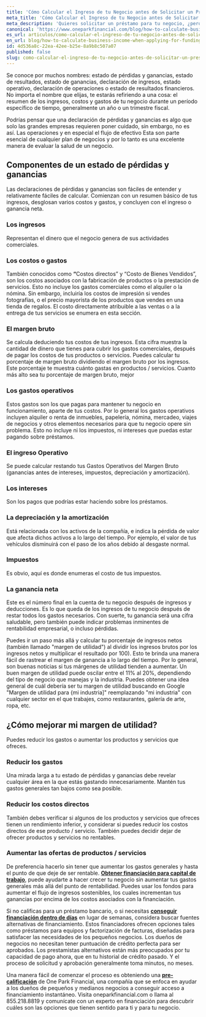 ```yaml
---
title: 'Cómo Calcular el Ingreso de tu Negocio antes de Solicitar un Préstamo'
meta_title: 'Cómo Calcular el Ingreso de tu Negocio antes de Solicitar un Préstamo'
meta_description: 'Quieres solicitar un préstamo para tu negocio, ¿pero sabes que es lo que tienes que saber antes de hacerlo? Nosotros te ayudamos a calcular el ingreso de tu negocio antes de solicitarlo.'
canonical: 'https://www.oneparkfinancial.com/blog/how-to-calculate-business-income-when-applying-for-funding'
es_url: articulos/como-calcular-el-ingreso-de-tu-negocio-antes-de-solicitar-un-prestamo
en_url: blog/how-to-calculate-business-income-when-applying-for-funding
id: 4d536a8c-22ea-42ee-b25e-8a9b8c507a07
published: false
slug: como-calcular-el-ingreso-de-tu-negocio-antes-de-solicitar-un-prestamo
---
```

<p>Se conoce por muchos nombres: estado de p&eacute;rdidas y ganancias, estado de resultados, estado de ganancias, declaraci&oacute;n de ingresos, estado operativo, declaraci&oacute;n de operaciones o estado de resultados financieros. No importa el nombre que elijas, te estar&aacute;s refiriendo a una cosa: el resumen de los ingresos, costos y gastos de tu negocio durante un per&iacute;odo espec&iacute;fico de tiempo, generalmente un a&ntilde;o o un trimestre fiscal.</p>
<p>Podr&iacute;as pensar que una declaraci&oacute;n de p&eacute;rdidas y ganancias es algo que solo las grandes empresas requieren poner cuidado, sin embargo, no es as&iacute;. Las operaciones y en especial el flujo de efectivo Esta son parte esencial de cualquier plan de negocios y por lo tanto es una excelente manera de evaluar la salud de un negocio.</p>
<h2><strong>Componentes de un estado de p&eacute;rdidas y ganancias</strong></h2>
<p>Las declaraciones de p&eacute;rdidas y ganancias son f&aacute;ciles de entender y relativamente f&aacute;ciles de calcular. Comienzan con un resumen b&aacute;sico de tus ingresos, desglosan varios costos y gastos, y concluyen con el ingreso o ganancia neta.</p>
<h3><strong>Los ingresos</strong></h3>
<p>Representan el dinero que el negocio genera de sus actividades comerciales.</p>
<h3><strong>Los costos o gastos</strong></h3>
<p>Tambi&eacute;n conocidos como <strong>&ldquo;</strong>Costos directos&rdquo; y &ldquo;Costo de Bienes Vendidos&rdquo;, son los costos asociados con la fabricaci&oacute;n de productos o la prestaci&oacute;n de servicios. Esto no incluye los gastos comerciales como el alquiler o la n&oacute;mina. Sin embargo, incluir&iacute;a los costos de impresi&oacute;n si vendes fotograf&iacute;as, o el precio mayorista de los productos que vendes en una tienda de regalos. El costo directamente atribuible a las ventas o a la entrega de tus servicios se enumera en esta secci&oacute;n.</p>
<h3><strong>El margen bruto</strong></h3>
<p>Se calcula deduciendo tus costos de tus ingresos. Esta cifra muestra la cantidad de dinero que tienes para cubrir los gastos comerciales, despu&eacute;s de pagar los costos de tus productos o servicios. Puedes calcular tu porcentaje de margen bruto dividiendo el margen bruto por los ingresos. Este porcentaje te muestra cu&aacute;nto gastas en productos / servicios. Cuanto m&aacute;s alto sea tu porcentaje de margen bruto, mejor</p>
<h3><strong>Los gastos operativos</strong></h3>
<p>Estos gastos son los que pagas para mantener tu negocio en funcionamiento, aparte de tus costos. Por lo general los gastos operativos incluyen alquiler o renta de inmuebles, papeler&iacute;a, n&oacute;mina, mercadeo, viajes de negocios y otros elementos necesarios para que tu negocio opere sin problema. Esto no incluye ni los impuestos, ni intereses que puedas estar pagando sobre pr&eacute;stamos.</p>
<h3><strong>El ingreso Operativo</strong></h3>
<p>Se puede calcular restando tus Gastos Operativos del Margen Bruto (ganancias antes de intereses, impuestos, depreciaci&oacute;n y amortizaci&oacute;n).</p>
<h3><strong>Los intereses </strong></h3>
<p>Son los pagos que podr&iacute;as estar haciendo sobre los pr&eacute;stamos.</p>
<h3><strong>La depreciaci&oacute;n y la amortizaci&oacute;n</strong></h3>
<p>Est&aacute; relacionada con los activos de la compa&ntilde;&iacute;a, e indica la p&eacute;rdida de valor que afecta dichos activos a lo largo del tiempo. Por ejemplo, el valor de tus veh&iacute;culos disminuir&aacute; con el paso de los a&ntilde;os debido al desgaste normal.</p>
<h3><strong>Impuestos</strong></h3>
<p>Es obvio, aqu&iacute; es donde enumeras el costo de tus impuestos.</p>
<h3><strong>La ganancia neta</strong></h3>
<p>Este es el n&uacute;mero final en la cuenta de tu negocio despu&eacute;s de ingresos y deducciones. Es lo que queda de los ingresos de tu negocio despu&eacute;s de restar todos los gastos necesarios. Con suerte, tu ganancia ser&aacute; una cifra saludable, pero tambi&eacute;n puede indicar problemas inminentes de rentabilidad empresarial, o incluso p&eacute;rdidas.</p>
<p>Puedes ir un paso m&aacute;s all&aacute; y calcular tu porcentaje de ingresos netos (tambi&eacute;n llamado "margen de utilidad") al dividir los ingresos brutos por los ingresos netos y multiplicar el resultado por 100). Esto te brinda una manera f&aacute;cil de rastrear el margen de ganancia a lo largo del tiempo. Por lo general, son buenas noticias si tus m&aacute;rgenes de utilidad tienden a aumentar. Un buen margen de utilidad puede oscilar entre el 11% al 20%, dependiendo del tipo de negocio que manejas y la industria. Puedes obtener una idea general de cu&aacute;l deber&iacute;a ser tu margen de utilidad buscando en Google "Margen de utilidad para {mi industria]" reemplazando "mi industria" con cualquier sector en el que trabajes, como restaurantes, galer&iacute;a de arte, ropa, etc.</p>
<h2><strong>&iquest;C&oacute;mo mejorar mi margen de utilidad?</strong></h2>
<p>Puedes reducir los gastos o aumentar los productos y servicios que ofreces.</p>
<h3><strong>Reducir los gastos</strong></h3>
<p>Una mirada larga a tu estado de p&eacute;rdidas y ganancias debe revelar cualquier &aacute;rea en la que est&aacute;s gastando innecesariamente. Mant&eacute;n tus gastos generales tan bajos como sea posible.</p>
<h3><strong>Reducir los costos directos </strong></h3>
<p>Tambi&eacute;n debes verificar si algunos de los productos y servicios que ofreces tienen un rendimiento inferior, y considerar si puedes reducir los costos directos de ese producto / servicio. Tambi&eacute;n puedes decidir dejar de ofrecer productos y servicios no rentables.</p>
<h3><strong>Aumentar las ofertas de productos / servicios</strong></h3>
<p>De preferencia hacerlo sin tener que aumentar los gastos generales y hasta el punto de que deje de ser rentable. <strong><a href="https://www.oneparkfinancial.com/es/preaprob">Obtener financiaci&oacute;n para capital de trabajo</a></strong>, puede ayudarte a hacer crecer tu negocio sin aumentar tus gastos generales m&aacute;s all&aacute; del punto de rentabilidad. Puedes usar los fondos para aumentar el flujo de ingresos sostenibles, los cuales incrementan tus ganancias por encima de los costos asociados con la financiaci&oacute;n.</p>
<p>Si no calificas para un pr&eacute;stamo bancario, o si necesitas <strong><a href="https://www.oneparkfinancial.com/es/articulos/donde-conseguir-un-prestamo-comercial-a-corto-plazo-sin-credito">conseguir financiaci&oacute;n dentro de d&iacute;as</a></strong> en lugar de semanas, considera buscar fuentes alternativas de financiamiento. Estos financiadores ofrecen opciones tales como pr&eacute;stamos para equipos y factorizaci&oacute;n de facturas, dise&ntilde;adas para satisfacer las necesidades de los peque&ntilde;os negocios. Los due&ntilde;os de negocios no necesitan tener puntuaci&oacute;n de cr&eacute;dito perfecta para ser aprobados. Los prestamistas alternativos est&aacute;n m&aacute;s preocupados por tu capacidad de pago ahora, que en tu historial de cr&eacute;dito pasado. Y el proceso de solicitud y aprobaci&oacute;n generalmente toma minutos, no meses.</p>
<p>Una manera f&aacute;cil de comenzar el proceso es obteniendo una <strong><a href="https://www.oneparkfinancial.com/es/preaprob">pre-calificaci&oacute;n</a></strong> de One Park Financial, una compa&ntilde;&iacute;a que se enfoca en ayudar a los due&ntilde;os de peque&ntilde;os y medianos negocios a conseguir acceso a financiamiento instant&aacute;neo. Visita oneparkfinancial.com o llama al 855.218.8819 y comun&iacute;cate con un experto en financiaci&oacute;n para descubrir cu&aacute;les son las opciones que tienen sentido para ti y para tu negocio.</p>